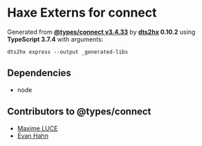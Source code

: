 # Haxe Externs for connect

Generated from **[@types/connect v3.4.33](https://github.com/DefinitelyTyped/DefinitelyTyped#readme)** by **[dts2hx](https://github.com/haxiomic/dts2hx) 0.10.2** using **TypeScript 3.7.4** with arguments:

	dts2hx express --output _generated-libs

## Dependencies
- node

## Contributors to @types/connect
- [Maxime LUCE](https://github.com/SomaticIT)
- [Evan Hahn](https://github.com/EvanHahn)
